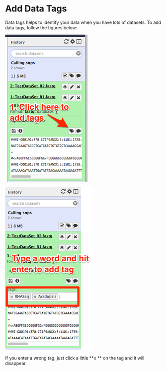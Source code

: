 # Add Data Tags

Data tags helps to identify your data when you have lots of datasets. To add data tags, follow the figures below:

![](/assets/add_tags_1.png)

![](/assets/edit_tag_2.png)



If you enter a wrong tag, just click a little **x ** on the tag and it will disappear.





